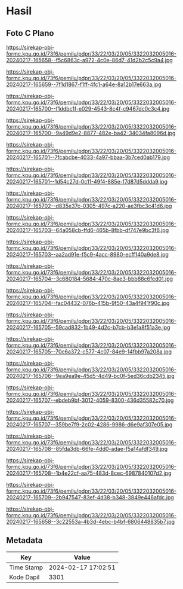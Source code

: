 # Hasil

## Foto C Plano

https://sirekap-obj-formc.kpu.go.id/73f6/pemilu/pdpr/33/22/03/20/05/3322032005016-20240217-165658--f5c6863c-a972-4c0e-86d7-41d2b2c5c9a4.jpg

https://sirekap-obj-formc.kpu.go.id/73f6/pemilu/pdpr/33/22/03/20/05/3322032005016-20240217-165659--7f1d1867-f1ff-4fc1-a64e-8a12b17e663a.jpg

https://sirekap-obj-formc.kpu.go.id/73f6/pemilu/pdpr/33/22/03/20/05/3322032005016-20240217-165700--f1ddbc1f-e029-4543-8c4f-c9467dc0c3c4.jpg

https://sirekap-obj-formc.kpu.go.id/73f6/pemilu/pdpr/33/22/03/20/05/3322032005016-20240217-165700--9a49d9e2-8877-482e-ba42-34034fa8096d.jpg

https://sirekap-obj-formc.kpu.go.id/73f6/pemilu/pdpr/33/22/03/20/05/3322032005016-20240217-165701--7fcabcbe-4033-4a97-bbaa-3b7ced0ab179.jpg

https://sirekap-obj-formc.kpu.go.id/73f6/pemilu/pdpr/33/22/03/20/05/3322032005016-20240217-165701--1d54c27d-0c11-49f4-885e-f7d87d5ddda9.jpg

https://sirekap-obj-formc.kpu.go.id/73f6/pemilu/pdpr/33/22/03/20/05/3322032005016-20240217-165702--d835e37c-0305-497c-a220-ae3fbc3c41d6.jpg

https://sirekap-obj-formc.kpu.go.id/73f6/pemilu/pdpr/33/22/03/20/05/3322032005016-20240217-165703--64a058cb-ffd6-465b-8fbb-df747e9bc3f6.jpg

https://sirekap-obj-formc.kpu.go.id/73f6/pemilu/pdpr/33/22/03/20/05/3322032005016-20240217-165703--aa2ad91e-f5c9-4acc-8980-ecff140a9de8.jpg

https://sirekap-obj-formc.kpu.go.id/73f6/pemilu/pdpr/33/22/03/20/05/3322032005016-20240217-165704--3c680184-5684-470c-8ae3-bbb88c6fed01.jpg

https://sirekap-obj-formc.kpu.go.id/73f6/pemilu/pdpr/33/22/03/20/05/3322032005016-20240217-165704--fac04432-076b-415b-9f50-43a4f941f90c.jpg

https://sirekap-obj-formc.kpu.go.id/73f6/pemilu/pdpr/33/22/03/20/05/3322032005016-20240217-165705--59cad832-1b49-4d2c-b7cb-b3e1a8f51a3e.jpg

https://sirekap-obj-formc.kpu.go.id/73f6/pemilu/pdpr/33/22/03/20/05/3322032005016-20240217-165705--70c6a372-c577-4c07-84e9-14fbb97a208a.jpg

https://sirekap-obj-formc.kpu.go.id/73f6/pemilu/pdpr/33/22/03/20/05/3322032005016-20240217-165706--9ea9ea9e-45d5-4d49-bc0f-5ed36cdb2345.jpg

https://sirekap-obj-formc.kpu.go.id/73f6/pemilu/pdpr/33/22/03/20/05/3322032005016-20240217-165707--ebdeb9bf-3012-4059-8300-436d35582c70.jpg

https://sirekap-obj-formc.kpu.go.id/73f6/pemilu/pdpr/33/22/03/20/05/3322032005016-20240217-165707--359be7f9-2c02-4286-9986-d6e9af307e05.jpg

https://sirekap-obj-formc.kpu.go.id/73f6/pemilu/pdpr/33/22/03/20/05/3322032005016-20240217-165708--85fda3db-66fe-4dd0-adae-f5a14afdf349.jpg

https://sirekap-obj-formc.kpu.go.id/73f6/pemilu/pdpr/33/22/03/20/05/3322032005016-20240217-165708--1b4e22cf-aa75-483d-8cec-6987840107d2.jpg

https://sirekap-obj-formc.kpu.go.id/73f6/pemilu/pdpr/33/22/03/20/05/3322032005016-20240217-165709--2b947547-83ef-4d38-b348-3849e446afdc.jpg

https://sirekap-obj-formc.kpu.go.id/73f6/pemilu/pdpr/33/22/03/20/05/3322032005016-20240217-165658--3c22553a-4b3d-4ebc-b4bf-6806448835b7.jpg


## Metadata

| Key        | Value               |
| ---------- | ------------------- |
| Time Stamp | 2024-02-17 17:02:51 |
| Kode Dapil | 3301                |



